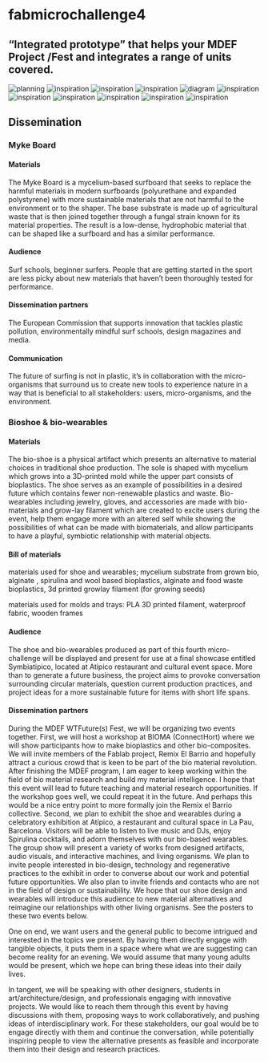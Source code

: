 # fabmicrochallenge4
## “Integrated prototype” that helps your MDEF Project /Fest and integrates a range of units covered.
![planning](pictures/shoeplanning.jpg)
![inspiration](pictures/chall4inspo.png)
![inspiration](pictures/chall4myke.png)
![inspiration](pictures/chall4design.png)
![diagram](pictures/Bio-shoe.svg)
![inspiration](pictures/chall4plastics.png)
![inspiration](pictures/chall4printning.png)
![inspiration](pictures/Fab-Academy-Challenge-4-Presentation-06.jpg)
![inspiration](pictures/Fab-Academy-Challenge-4-Presentation-07.jpg)
![inspiration](pictures/Fab-Academy-Challenge-4-Presentation-08.jpg)
![inspiration](pictures/bio-shoe-2.jpeg)
## Dissemination
### Myke Board
#### Materials
The Myke Board is a mycelium-based surfboard that seeks to replace the harmful materials in modern surfboards (polyurethane and expanded polystyrene) with more sustainable materials that are not harmful to the environment or to the shaper. The base substrate is made up of agricultural waste that is then joined together through a fungal strain known for its material properties. The result is a low-dense, hydrophobic material that can be shaped like a surfboard and has a similar performance. 

#### Audience
Surf schools, beginner surfers. People that are getting started in the sport are less picky about new materials that haven’t been thoroughly tested for performance.

#### Dissemination partners
The European Commission that supports innovation that tackles plastic pollution, environmentally mindful surf schools, design magazines and media.

#### Communication
The future of surfing is not in plastic, it’s in collaboration with the micro-organisms that surround us to create new tools to experience nature in a way that is beneficial to all stakeholders: users, micro-organisms, and the environment.

### Bioshoe & bio-wearables
#### Materials
The bio-shoe is a physical artifact which presents an alternative to material choices in traditional shoe production. The sole is shaped with mycelium which grows into a 3D-printed mold while the upper part consists of bioplastics. The shoe serves as an example of possibilities in a desired future which contains fewer non-renewable plastics and waste. Bio-wearables including jewelry, gloves, and accessories are made with bio-materials and grow-lay filament which are created to excite users during the event, help them engage more with an altered self while showing the possibilities of what can be made with biomaterials, and allow participants to have a playful, symbiotic relationship with material objects.

#### Bill of materials
materials used for shoe and wearables; mycelium substrate from grown bio, alginate , spirulina and wool based bioplastics, alginate and food waste bioplastics, 3d printed growlay filament (for growing seeds)

materials used for molds and trays: PLA 3D printed filament, waterproof fabric, wooden frames

#### Audience
The shoe and bio-wearables produced as part of this fourth micro-challenge will be displayed and present for use at a final showcase entitled Symbiatipico, located at Atipico restaurant and cultural event space. More than to generate a future business, the project aims to provoke conversation surrounding circular materials, question current production practices, and project ideas for a more sustainable future for items with short life spans. 

#### Dissemination partners

During the MDEF WTFuture(s) Fest, we will be organizing two events together. First, we will host a workshop at BIOMA (ConnectHort) where we will show participants how to make bioplastics and other bio-composites. We will invite members of the Fablab project, Remix El Barrio and hopefully attract a curious crowd that is keen to be part of the bio material revolution. After finishing the MDEF program, I am eager to keep working within the field of bio material research and build my material intelligence. I hope that this event will lead to future teaching and material research opportunities. If the workshop goes well, we could repeat it in the future. And perhaps this would be a nice entry point to more formally join the Remix el Barrio collective. Second, we plan to exhibit the shoe and wearables during a celebratory exhibition at Atípico, a restaurant and cultural space in La Pau, Barcelona. Visitors will be able to listen to live music and DJs, enjoy Spirulina cocktails, and adorn themselves with our bio-based wearables. The group show will present a variety of works from designed artifacts, audio visuals, and interactive machines, and living organisms. We plan to invite people interested in bio-design, technology and regenerative practices to the exhibit in order to converse about our work and potential future opportunities. We also plan to invite friends and contacts who are not in the field of design or sustainability. We hope that our shoe design and wearables will introduce this audience to new material alternatives and reimagine our relationships with other living organisms. See the posters to these two events below.

One on end, we want users and the general public to become intrigued and interested in the topics we present. By having them directly engage with tangible objects, it puts them in a space where what we are suggesting can become reality for an evening. We would assume that many young adults would be present, which we hope can bring these ideas into their daily lives. 

In tangent, we will be speaking with other designers, students in art/architecture/design, and professionals engaging with innovative projects. We would like to reach them through this event by having discussions with them, proposing ways to work collaboratively, and pushing ideas of interdisciplinary work. For these stakeholders, our goal would be to engage directly with them and continue the conversation, while potentially inspiring people to view the alternative presents as feasible and incorporate them into their design and research practices. 

